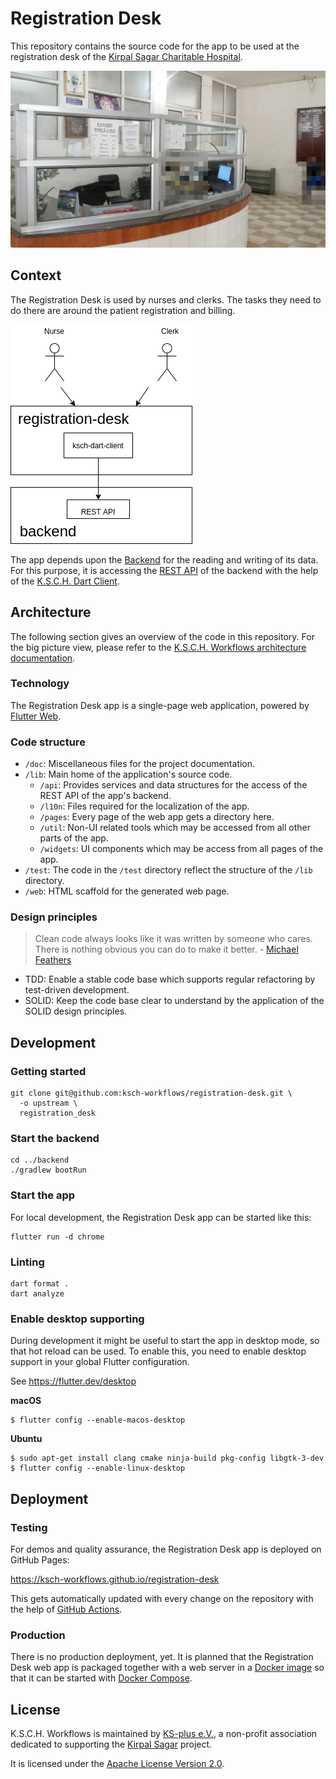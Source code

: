 # Registration Desk

This repository contains the source code for the app to be used at the registration desk of the [Kirpal Sagar Charitable Hospital](https://kirpal-sagar.org/en/kirpal-charitable-hospital-en/).

![KSCH Registration Desk](doc/img/registration-desk.png)

## Context

The Registration Desk is used by nurses and clerks.
The tasks they need to do there are around the patient registration and billing.

![Context diagram](doc/img/context.png)

The app depends upon the [Backend](https://github.com/ksch-workflows/backend) for the reading and writing of its data.
For this purpose, it is accessing the [REST API](https://www.redhat.com/en/topics/api/what-is-a-rest-api) of the backend with the help of the [K.S.C.H. Dart Client](https://github.com/ksch-workflows/ksch-dart-client).

## Architecture

The following section gives an overview of the code in this repository.
For the big picture view, please refer to the [K.S.C.H. Workflows architecture documentation](https://ksch-workflows.github.io/arc42/).

### Technology

The Registration Desk app is a single-page web application, powered by [Flutter Web](https://flutter.dev/web).

### Code structure

- `/doc`: Miscellaneous files for the project documentation.
- `/lib`: Main home of the application's source code.
  - `/api`: Provides services and data structures for the access of the REST API of the app's backend.
  - `/l10n`: Files required for the localization of the app. 
  - `/pages`: Every page of the web app gets a directory here.
  - `/util`: Non-UI related tools which may be accessed from all other parts of the app.
  - `/widgets`: UI components which may be access from all pages of the app.
- `/test`: The code in the `/test` directory reflect the structure of the `/lib` directory.
- `/web`: HTML scaffold for the generated web page.

### Design principles

> Clean code always looks like it was written by someone who cares. There is nothing obvious you can do to make it better. - [Michael Feathers](https://cvuorinen.net/2014/04/what-is-clean-code-and-why-should-you-care/)

- TDD: Enable a stable code base which supports regular refactoring by test-driven development.
- SOLID: Keep the code base clear to understand by the application of the SOLID design principles.

## Development

### Getting started

```
git clone git@github.com:ksch-workflows/registration-desk.git \
  -o upstream \
  registration_desk
```

### Start the backend

```
cd ../backend
./gradlew bootRun
```

### Start the app

For local development, the Registration Desk app can be started like this:

```
flutter run -d chrome
```

### Linting

```
dart format .
dart analyze
```

### Enable desktop supporting

During development it might be useful to start the app in desktop mode, so that hot reload can be used.
To enable this, you need to enable desktop support in your global Flutter configuration.

See https://flutter.dev/desktop

**macOS**

```shell
$ flutter config --enable-macos-desktop
```

**Ubuntu**

```shell
$ sudo apt-get install clang cmake ninja-build pkg-config libgtk-3-dev
$ flutter config --enable-linux-desktop
```

## Deployment

### Testing

For demos and quality assurance, the Registration Desk app is deployed on GitHub Pages:

https://ksch-workflows.github.io/registration-desk

This gets automatically updated with every change on the repository with the help of [GitHub Actions](https://dev.to/janux_de/automatically-publish-a-flutter-web-app-on-github-pages-3m1f).

### Production

There is no production deployment, yet.
It is planned that the Registration Desk web app is packaged together with a web server in a [Docker image](https://searchitoperations.techtarget.com/definition/Docker-image) so that it can be started with [Docker Compose](https://docs.docker.com/compose/).

## License

K.S.C.H. Workflows is maintained by [KS-plus e.V.](https://ks-plus.org/en/welcome/),
a non-profit association dedicated to supporting the [Kirpal Sagar](https://kirpal-sagar.org/en/welcome/) project.

It is licensed under the [Apache License Version 2.0](https://github.com/ksch-workflows/ksch-workflows/blob/master/LICENSE).
